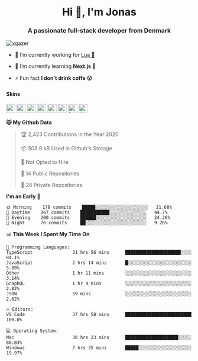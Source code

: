 <h1 align="center">Hi 👋, I'm Jonas</h1>
<h3 align="center">A passionate full-stack developer from Denmark</h3>

<p align="left"> <img src="https://komarev.com/ghpvc/?username=xqazer" alt="xqazer" /> </p>

- 🔭 I’m currently working for [Lua 🥰](https://lua.work) 

- 🌱 I’m currently learning **Next.js 🤯**

<!--- - 👨‍💻 All of my projects are available at [xqazer.github.io](xqazer.github.io) -->

- ⚡ Fun fact **I don't drink coffe 😮**

<h4>Skins</h4>
<p align="left">
  <img src="https://devicons.github.io/devicon/devicon.git/icons/react/react-original-wordmark.svg" alt="react" width="24" height="24"/>
  <img src="https://cdn.worldvectorlogo.com/logos/nextjs-3.svg" alt="nextjs" width="24" height="24"/>
  <img src="https://devicons.github.io/devicon/devicon.git/icons/typescript/typescript-original.svg" alt="typescript" width="24" height="24"/>
  <img src="https://devicons.github.io/devicon/devicon.git/icons/nodejs/nodejs-original-wordmark.svg" alt="nodejs" width="24" height="24"/>
  <img src="https://devicons.github.io/devicon/devicon.git/icons/postgresql/postgresql-original-wordmark.svg" alt="postgresql" width="24" height="24"/>
  <img src="https://www.vectorlogo.zone/logos/google_cloud/google_cloud-icon.svg" alt="gcp" width="24" height="24"/>
  <img src="https://www.vectorlogo.zone/logos/kubernetes/kubernetes-icon.svg" alt="kubernetes" width="24" height="24"/>
  <img src="https://devicons.github.io/devicon/devicon.git/icons/dot-net/dot-net-original-wordmark.svg" alt="dotnet" width="24" height="24"/>
</p>

<!--START_SECTION:waka-->
**🐱 My Github Data** 

> 🏆 2,423 Contributions in the Year 2020
 > 
> 📦 508.9 kB Used in Github's Storage 
 > 
> 🚫 Not Opted to Hire
 > 
> 📜 14 Public Repositories
 > 
> 🔑 28 Private Repositories 

**I'm an Early 🐤** 

```text
🌞 Morning    178 commits    █████░░░░░░░░░░░░░░░░░░░░   21.68% 
🌆 Daytime    367 commits    ███████████░░░░░░░░░░░░░░   44.7% 
🌃 Evening    200 commits    ██████░░░░░░░░░░░░░░░░░░░   24.36% 
🌙 Night      76 commits     ██░░░░░░░░░░░░░░░░░░░░░░░   9.26%

```


📊 **This Week I Spent My Time On** 

```text
💬 Programming Languages: 
TypeScript               31 hrs 56 mins      █████████████████████░░░░   84.1% 
JavaScript               2 hrs 14 mins       █░░░░░░░░░░░░░░░░░░░░░░░░   5.88% 
Other                    1 hr 11 mins        ░░░░░░░░░░░░░░░░░░░░░░░░░   3.14% 
GraphQL                  1 hr 4 mins         ░░░░░░░░░░░░░░░░░░░░░░░░░   2.82% 
JSON                     59 mins             ░░░░░░░░░░░░░░░░░░░░░░░░░   2.62%

🔥 Editors: 
VS Code                  37 hrs 58 mins      █████████████████████████   100.0%

💻 Operating System: 
Mac                      30 hrs 23 mins      ████████████████████░░░░░   80.03% 
Windows                  7 hrs 35 mins       █████░░░░░░░░░░░░░░░░░░░░   19.97%

```


<!--END_SECTION:waka-->

